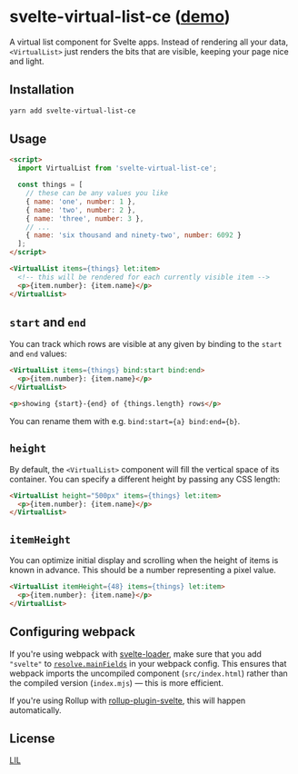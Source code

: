 # svelte-virtual-list-ce ([demo](https://svelte.dev/repl/f78ddd84a1a540a9a40512df39ef751b))

A virtual list component for Svelte apps. Instead of rendering all your data, `<VirtualList>` just renders the bits that are visible, keeping your page nice and light.

## Installation

```bash
yarn add svelte-virtual-list-ce
```


## Usage

```html
<script>
  import VirtualList from 'svelte-virtual-list-ce';

  const things = [
    // these can be any values you like
    { name: 'one', number: 1 },
    { name: 'two', number: 2 },
    { name: 'three', number: 3 },
    // ...
    { name: 'six thousand and ninety-two', number: 6092 }
  ];
</script>

<VirtualList items={things} let:item>
  <!-- this will be rendered for each currently visible item -->
  <p>{item.number}: {item.name}</p>
</VirtualList>
```


## `start` and `end`

You can track which rows are visible at any given by binding to the `start` and `end` values:

```html
<VirtualList items={things} bind:start bind:end>
  <p>{item.number}: {item.name}</p>
</VirtualList>

<p>showing {start}-{end} of {things.length} rows</p>
```

You can rename them with e.g. `bind:start={a} bind:end={b}`.


## `height`

By default, the `<VirtualList>` component will fill the vertical space of its container. You can specify a different height by passing any CSS length:

```html
<VirtualList height="500px" items={things} let:item>
  <p>{item.number}: {item.name}</p>
</VirtualList>
```


## `itemHeight`

You can optimize initial display and scrolling when the height of items is known in advance. This should be a number representing a pixel value.

```html
<VirtualList itemHeight={48} items={things} let:item>
  <p>{item.number}: {item.name}</p>
</VirtualList>
```


## Configuring webpack

If you're using webpack with [svelte-loader](https://github.com/sveltejs/svelte-loader), make sure that you add `"svelte"` to [`resolve.mainFields`](https://webpack.js.org/configuration/resolve/#resolve-mainfields) in your webpack config. This ensures that webpack imports the uncompiled component (`src/index.html`) rather than the compiled version (`index.mjs`) — this is more efficient.

If you're using Rollup with [rollup-plugin-svelte](https://github.com/rollup/rollup-plugin-svelte), this will happen automatically.


## License

[LIL](LICENSE)
